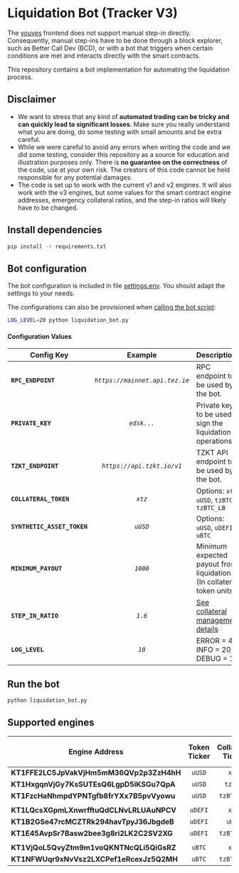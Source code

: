 # Liquidation Bot (Tracker V3)

The [youves](https://youves.com) frontend does not support manual step-in directly. Consequently, manual step-ins have to be done through a block explorer, such as Better Call Dev (BCD), or with a bot that triggers when certain conditions are met and interacts directly with the smart contracts.

This repository contains a bot implementation for automating the liquidation process.

## Disclaimer

- We want to stress that any kind of **automated trading can be tricky and can quickly lead to significant losses**. Make sure you really understand what you are doing, do some testing with small amounts and be extra careful.
- While we were careful to avoid any errors when writing the code and we did some testing, consider this repository as a source for education and illustration purposes only. There is **no guarantee on the correctness** of the code, use at your own risk. The creators of this code cannot be held responsible for any potential damages. 
- The code is set up to work with the current v1 and v2 engines. It will also work with the v3 engines, but some values for the smart contract engine addresses, emergency collateral ratios, and the step-in ratios will likely have to be changed.


## Install dependencies

```sh
pip install -r requirements.txt
```

## Bot configuration

The bot configuration is included in file [settings.env](./settings.env). You should adapt the settings to your needs.

The configurations can also be provisioned when [calling the bot script](#run-the-bot):

```sh
LOG_LEVEL=20 python liquidation_bot.py
```

#### **Configuration Values**

| Config Key | Example | Description |
|------------|:-------:|:------------|
| **`RPC_ENDPOINT`** | *`https://mainnet.api.tez.ie`* | RPC endpoint to be used by the bot. |
| **`PRIVATE_KEY`** | *`edsk...`*                      | Private key to be used to sign the liquidation operations. |
| **`TZKT_ENDPOINT`** | *`https://api.tzkt.io/v1`* | TZKT API endpoint to be used by the bot. |
| **`COLLATERAL_TOKEN`** | *`xtz`* | Options: `xtz`, `uUSD`, `tzBTC`, `tzBTC_LB` |
| **`SYNTHETIC_ASSET_TOKEN`** | *`uUSD`* | Options: `uUSD`, `uDEFI`, `uBTC` |
| **`MINIMUM_PAYOUT`** | *`1000`* | Minimum expected payout from liquidations (In collateral token units). |
| **`STEP_IN_RATIO`** | *`1.6`* | [See collateral management details](https://docs.youves.com/syntheticAssets/stableTokens/collateralManagement/Collateral-Management-Details) |
| **`LOG_LEVEL`** | *`10`*                      | ERROR = 40, INFO = 20, DEBUG = 10 |

## Run the bot

```sh
python liquidation_bot.py
```

## Supported engines

| Engine Address | Token Ticker | Collateral Ticker | Emergency Collateral Ratio |
|------------|:-------:|:-------:|:-------|
| **KT1FFE2LC5JpVakVjHm5mM36QVp2p3ZzH4hH** | `uUSD` | `xtz` | 200% |
| **KT1HxgqnVjGy7KsSUTEsQ6LgpD5iKSGu7QpA** | `uUSD` | `tzBTC` | 200% |
| **KT1FzcHaNhmpdYPNTgfb8frYXx7B5pvVyowu** | `uUSD` | `tzBTC_LB` | 200% |
||||
| **KT1LQcsXGpmLXnwrfftuQdCLNvLRLUAuNPCV** | `uDEFI` | `xtz` | 200% |
| **KT1B2GSe47rcMCZTRk294havTpyJ36JbgdeB** | `uDEFI` | `uUSD` | 200% |
| **KT1E45AvpSr7Basw2bee3g8ri2LK2C2SV2XG** | `uDEFI` | `tzBTC_LB` | 200% |
||||
| **KT1VjQoL5QvyZtm9m1voQKNTNcQLi5QiGsRZ** | `uBTC` | `xtz` | 200% |
| **KT1NFWUqr9xNvVsz2LXCPef1eRcexJz5Q2MH** | `uBTC` | `tzBTC_LB` | 200% |
